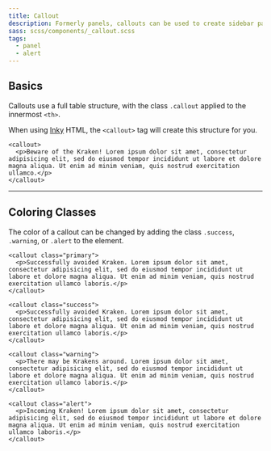 ```yaml
---
title: Callout
description: Formerly panels, callouts can be used to create sidebar panels or call out important content in an email.
sass: scss/components/_callout.scss
tags:
  - panel
  - alert
---
```


## Basics

Callouts use a full table structure, with the class `.callout` applied to the innermost `<th>`.

When using [Inky](inky.html) HTML, the `<callout>` tag will create this structure for you.

```inky_example
<callout>
  <p>Beware of the Kraken! Lorem ipsum dolor sit amet, consectetur adipisicing elit, sed do eiusmod tempor incididunt ut labore et dolore magna aliqua. Ut enim ad minim veniam, quis nostrud exercitation ullamco.</p>
</callout>
```

---

## Coloring Classes

The color of a callout can be changed by adding the class `.success`, `.warning`, or `.alert` to the element.

```inky_example
<callout class="primary">
  <p>Successfully avoided Kraken. Lorem ipsum dolor sit amet, consectetur adipisicing elit, sed do eiusmod tempor incididunt ut labore et dolore magna aliqua. Ut enim ad minim veniam, quis nostrud exercitation ullamco laboris.</p>
</callout>

<callout class="success">
  <p>Successfully avoided Kraken. Lorem ipsum dolor sit amet, consectetur adipisicing elit, sed do eiusmod tempor incididunt ut labore et dolore magna aliqua. Ut enim ad minim veniam, quis nostrud exercitation ullamco laboris.</p>
</callout>

<callout class="warning">
  <p>There may be Krakens around. Lorem ipsum dolor sit amet, consectetur adipisicing elit, sed do eiusmod tempor incididunt ut labore et dolore magna aliqua. Ut enim ad minim veniam, quis nostrud exercitation ullamco laboris.</p>
</callout>

<callout class="alert">
  <p>Incoming Kraken! Lorem ipsum dolor sit amet, consectetur adipisicing elit, sed do eiusmod tempor incididunt ut labore et dolore magna aliqua. Ut enim ad minim veniam, quis nostrud exercitation ullamco laboris.</p>
</callout>
```
